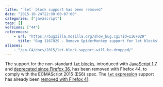```yaml
---
title: "`let` block support has been removed"
date: "2015-10-24T22:00:00-07:00"
categories: ["javascript"]
tags: []
versions: ["44"]
references:
    - url: "https://bugzilla.mozilla.org/show_bug.cgi?id=1167029"
      title: "Bug 1167029 - Remove SpiderMonkey support for let blocks"
aliases:
    - "/en-CA/docs/2015/let-block-support-will-be-dropped/"
---
```

The support for the non-standard [`let` blocks](https://developer.mozilla.org/en-US/docs/Web/JavaScript/Reference/Statements/let#let_blocks), introduced with [JavaScript 1.7](https://developer.mozilla.org/en-US/docs/Web/JavaScript/New_in_JavaScript/1.7) and [deprecated since Firefox 36](https://www.fxsitecompat.com/en-CA/docs/2014/let-blocks-and-expressions-have-been-deprecated/), has been removed with Firefox 44, to comply with the ECMAScript 2015 (ES6) spec. The [`let` expression](https://developer.mozilla.org/en-US/docs/Web/JavaScript/Reference/Statements/let#let_expressions) support has already been [removed with Firefox 41](https://www.fxsitecompat.com/en-CA/docs/2015/let-expression-support-has-been-dropped/).
